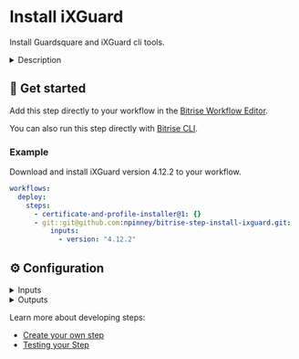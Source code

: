 # Install iXGuard

Install Guardsquare and iXGuard cli tools.

<details>
<summary>Description</summary>

Downloads and installs guardsquare and ixguard in order to process and protect an archive. If the correct version of iXGuard is already detected, the download will be skipped.

### Configuring the Step

By default, the Step requires no configuration. To be able to use it, you only need to you have an ssh key registered with Guardsquare added to the local SSH agent. In bitrise, this can be done with the [Certificate and profile install](https://github.com/bitrise-steplib/steps-certificate-and-profile-installer) provided the private key was uploaded to bitrise.

</details>

## 🧩 Get started

Add this step directly to your workflow in the [Bitrise Workflow Editor](https://devcenter.bitrise.io/steps-and-workflows/steps-and-workflows-index/).

You can also run this step directly with [Bitrise CLI](https://github.com/bitrise-io/bitrise).

### Example

Download and install iXGuard version 4.12.2 to your workflow.

```yaml
workflows:
  deploy:
    steps:
      - certificate-and-profile-installer@1: {}
      - git::git@github.com:npinney/bitrise-step-install-ixguard.git:
          inputs:
            - version: "4.12.2"
```

## ⚙️ Configuration

<details>
<summary>Inputs</summary>

| Key | Description | Flags | Default |
| --- | --- | --- | --- |
| `version` | Default is 4.12.6. If a different version is detected, the Step will install the correct version. | | `$IXGUARD_VERSION` |

</details>

<details>
<summary>Outputs</summary>

There are no outputs defined in this step

</details>

Learn more about developing steps:

- [Create your own step](https://devcenter.bitrise.io/contributors/create-your-own-step/)
- [Testing your Step](https://devcenter.bitrise.io/contributors/testing-and-versioning-your-steps/)
